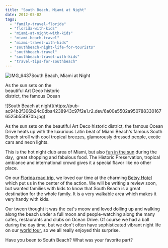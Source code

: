```yaml
---
title: "South Beach, Miami at Night"
date: 2012-05-02
tags: 
  - "family-travel-florida"
  - "florida-with-kids"
  - "miami-at-night-with-kids"
  - "miami-beach-travel"
  - "miami-travel-with-kids"
  - "southbeach-night-life-for-tourists"
  - "southbeach-travel"
  - "southbeach-travel-with-kids"
  - "travel-tips-for-southbeach"
---
```


  
![IMG_6437](https://pub-ac94b3f306b24c0dba4238943c97f2e1.r2.dev/6a00e5502a9507883301676525b522970b.jpg)South Beach, Miami at Night  
  
As the sun sets on the  
beautiful Art Deco historic  
district, the famous Ocean

<!--more--> ![South Beach at night](https://pub-ac94b3f306b24c0dba4238943c97f2e1.r2.dev/6a00e5502a9507883301676525b55f970b.jpg)

As the sun sets on the beautiful Art Deco historic district, the famous Ocean Drive heats up with the luxurious Latin beat of Miami Beach's famous South Beach stroll with cool tropical breezes, glamorously dressed people, exotic cars and neon lights.  
  
This is the hot night club area of Miami, but also [fun in the sun](http://soultravelers3new.local/2011/11/florida-family-vacation-fun.html "fun in the sun florida") during the day,  great shopping and fabulous food. The Historic Preservation, tropical ambiance and international crowd gives it a special flavor like no other place.  
  
On our [Florida road trip](http://soultravelers3new.local/2011/10/florida-road-trip-sun-fun-family-vacation.html "florida road trip family vacation"), we loved our time at the charming [Betsy Hotel](http://www.thebetsyhotel.com/ "the betsy hotel") which put us in the center of the action. We will be writing a review soon, but wanted families with kids to know that South Beach is a great destination for the whole family. It is a very walkable area which makes it very handy with kids.  
  
Our tween thought it was the cat's meow and loved dolling up and walking along the beach under a full moon and people-watching along the many cafes, restaurants and clubs on Ocean Drive. Of course we had a ball during the day time, but we don't often have sophisticated vibrant night life on our [world tour](http://soultravelers3new.local/2012/01/amazing-family-world-tour.html "family world tour"), so we all really enjoyed this surprise.  
  
Have you been to South Beach? What was your favorite part?
